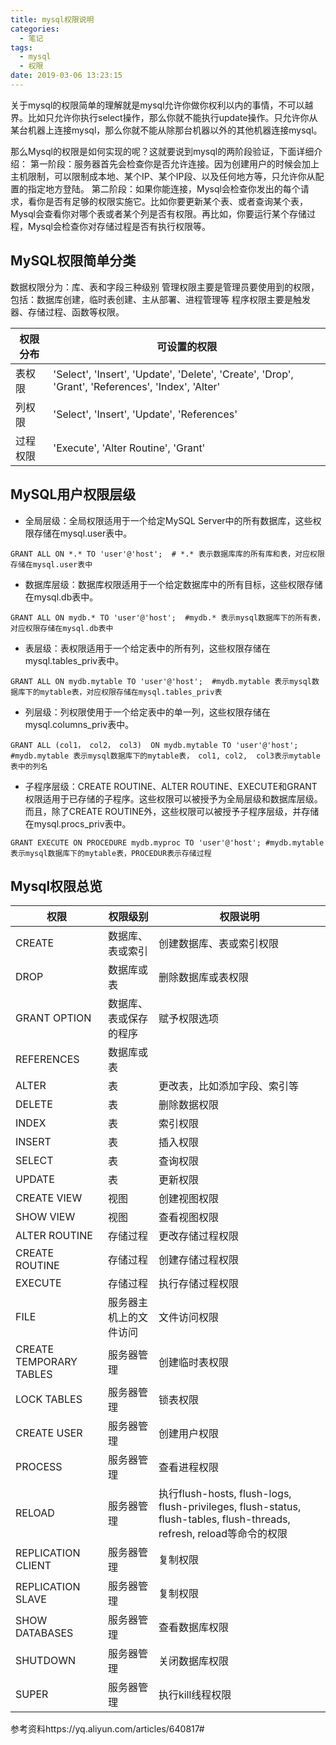 ```yaml
---
title: mysql权限说明
categories:
  - 笔记
tags:
  - mysql
  - 权限
date: 2019-03-06 13:23:15
---
```


关于mysql的权限简单的理解就是mysql允许你做你权利以内的事情，不可以越界。比如只允许你执行select操作，那么你就不能执行update操作。只允许你从某台机器上连接mysql，那么你就不能从除那台机器以外的其他机器连接mysql。

那么Mysql的权限是如何实现的呢？这就要说到mysql的两阶段验证，下面详细介绍：
第一阶段：服务器首先会检查你是否允许连接。因为创建用户的时候会加上主机限制，可以限制成本地、某个IP、某个IP段、以及任何地方等，只允许你从配置的指定地方登陆。
第二阶段：如果你能连接，Mysql会检查你发出的每个请求，看你是否有足够的权限实施它。比如你要更新某个表、或者查询某个表，Mysql会查看你对哪个表或者某个列是否有权限。再比如，你要运行某个存储过程，Mysql会检查你对存储过程是否有执行权限等。

<!-- more -->
## MySQL权限简单分类

数据权限分为：库、表和字段三种级别
管理权限主要是管理员要使用到的权限，包括：数据库创建，临时表创建、主从部署、进程管理等
程序权限主要是触发器、存储过程、函数等权限。

| 权限分布 | 可设置的权限 |
|---------|---------------|
| 表权限 |'Select', 'Insert', 'Update', 'Delete', 'Create', 'Drop', 'Grant', 'References', 'Index', 'Alter'|
|列权限|'Select', 'Insert', 'Update', 'References'|
|过程权限|'Execute', 'Alter Routine', 'Grant'|

## MySQL用户权限层级

- 全局层级：全局权限适用于一个给定MySQL Server中的所有数据库，这些权限存储在mysql.user表中。
```
GRANT ALL ON *.* TO 'user'@'host';  # *.* 表示数据库库的所有库和表，对应权限存储在mysql.user表中
```

- 数据库层级：数据库权限适用于一个给定数据库中的所有目标，这些权限存储在mysql.db表中。
```
GRANT ALL ON mydb.* TO 'user'@'host';  #mydb.* 表示mysql数据库下的所有表，对应权限存储在mysql.db表中
```

- 表层级：表权限适用于一个给定表中的所有列，这些权限存储在mysql.tables_priv表中。
```
GRANT ALL ON mydb.mytable TO 'user'@'host';  #mydb.mytable 表示mysql数据库下的mytable表，对应权限存储在mysql.tables_priv表
```

- 列层级：列权限使用于一个给定表中的单一列，这些权限存储在mysql.columns_priv表中。
```
GRANT ALL (col1， col2， col3)  ON mydb.mytable TO 'user'@'host'; #mydb.mytable 表示mysql数据库下的mytable表， col1, col2,  col3表示mytable表中的列名
```

- 子程序层级：CREATE ROUTINE、ALTER ROUTINE、EXECUTE和GRANT权限适用于已存储的子程序。这些权限可以被授予为全局层级和数据库层级。而且，除了CREATE ROUTINE外，这些权限可以被授予子程序层级，并存储在mysql.procs_priv表中。
```
GRANT EXECUTE ON PROCEDURE mydb.myproc TO 'user'@'host'; #mydb.mytable 表示mysql数据库下的mytable表，PROCEDUR表示存储过程
```

## Mysql权限总览

| **权限** | **权限级别** | **权限说明** |
| ------- | ------- | ------- |
|  CREATE | 数据库、表或索引 | 创建数据库、表或索引权限 | 
|  DROP | 数据库或表 | 删除数据库或表权限 | 
|  GRANT OPTION | 数据库、表或保存的程序 | 赋予权限选项 | 
|  REFERENCES | 数据库或表
|  ALTER | 表 | 更改表，比如添加字段、索引等 | 
|  DELETE | 表 | 删除数据权限 | 
|  INDEX | 表 | 索引权限 | 
|  INSERT | 表 | 插入权限 | 
|  SELECT | 表 | 查询权限 | 
|  UPDATE | 表 | 更新权限 | 
|  CREATE VIEW | 视图 | 创建视图权限 | 
|  SHOW VIEW | 视图 | 查看视图权限 | 
|  ALTER ROUTINE | 存储过程 | 更改存储过程权限 | 
|  CREATE ROUTINE | 存储过程 | 创建存储过程权限 | 
|  EXECUTE | 存储过程 | 执行存储过程权限 | 
|  FILE | 服务器主机上的文件访问 | 文件访问权限 | 
|  CREATE TEMPORARY TABLES | 服务器管理 | 创建临时表权限 | 
|  LOCK TABLES | 服务器管理 | 锁表权限 | 
|  CREATE USER | 服务器管理 | 创建用户权限 | 
|  PROCESS | 服务器管理 | 查看进程权限 | 
|  RELOAD | 服务器管理 | 执行flush-hosts, flush-logs, flush-privileges, flush-status, flush-tables, flush-threads, refresh, reload等命令的权限 | 
|  REPLICATION CLIENT | 服务器管理 | 复制权限 | 
|  REPLICATION SLAVE | 服务器管理 | 复制权限 | 
|  SHOW DATABASES | 服务器管理 | 查看数据库权限 | 
|  SHUTDOWN | 服务器管理 | 关闭数据库权限 | 
|  SUPER | 服务器管理 | 执行kill线程权限 | 

参考资料https://yq.aliyun.com/articles/640817#